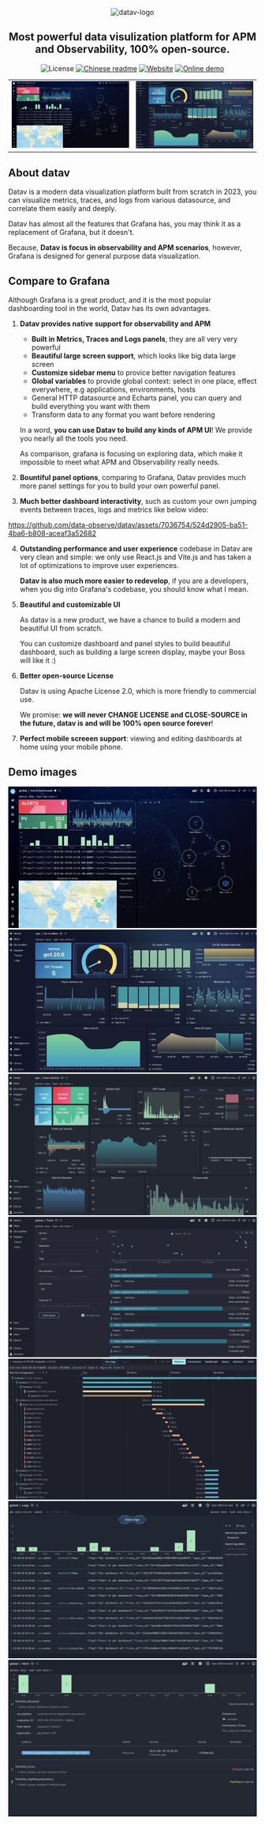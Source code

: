 <p align="center">
  <img src="https://datav.io/logo.png" alt="datav-logo" width="120" />
</p>


<h2 align="center">
  Most powerful data visulization platform for APM and Observability, 100% open-source.
</h2>

<p align="center">
    <img alt="License" src="https://img.shields.io/badge/license-Apache2.0-brightgreen"> 
    <a href="https://github.com/data-observe/datav/blob/main/README_CN.md"><img alt="Chinese readme" src="https://img.shields.io/badge/中文-Readme-orange"></a>
    <a href="https://datav.io"><img alt="Website" src="https://img.shields.io/badge/Website-datav.io-blue"></a>
    <a href="https://play.datav.io"><img alt="Online demo" src="https://img.shields.io/badge/Online-demo-blue"></a>
</p>

<table>
    <tr>
        <td align="center">
            <img src="https://github.com/data-observe/assets/blob/main/datav-readme/home-example1.jpg?raw=true" width="100%" />
        </td>
        <td align="center">
              <img src="https://github.com/data-observe/assets/blob/main/datav-readme/runtime-example.jpg?raw=true" width="100%" />
        </td>
    </tr>
</table>





## About datav

Datav is a modern data visualization platform built from scratch in 2023, you can visualize metrics, traces, and logs from various datasource, and correlate them easily and deeply.

Datav has almost all the features that Grafana has, you may think it as a replacement of Grafana, but it doesn't.

Because, **Datav is focus in observability and APM scenarios**, however, Grafana is designed for general purpose data visualization.

## Compare to Grafana

Although Grafana is a great product, and it is the most popular dashboarding tool in the world, Datav has its own advantages.

1. **Datav provides native support for observability and APM**
  
    - **Built in Metrics, Traces and Logs panels**, they are all very very powerful
    - **Beautiful large screen support**, which looks like big data large screen
    - **Customize sidebar menu** to provice better navigation features
    - **Global variables** to provide global context: select in one place, effect everywhere, e.g applications, environments, hosts 
    - General HTTP datasource and Echarts panel, you can query and build everything you want with them 
    - Transform data to any format you want before rendering
  
    In a word, **you can use Datav to build any kinds of APM UI**! We provide you nearly all the tools you need. 

    As comparison, grafana is focusing on exploring data, which make it impossible to meet what APM and Observability really needs.

2. **Bountiful panel options**, comparing to Grafana, Datav provides much more panel settings for you to build your own powerful panel.
   
3. **Much better dashboard interactivity**, such as custom your own jumping events between traces, logs and metrics like below video: 

https://github.com/data-observe/datav/assets/7036754/524d2905-ba51-4ba6-b808-aceaf3a52682

4. **Outstanding performance and user experience**
   codebase in Datav are very clean and simple: we only use React.js and Vite.js and has taken a lot of optimizations to improve user experiences.

   **Datav is also much more easier to redevelop**, if you are a developers, when you dig into Grafana's codebase, you should know what I mean.
   
5. **Beautiful and customizable UI**

    As datav is a new product, we have a chance to build a modern and beautiful UI from scratch. 

    You can customize dashboard and panel styles to build beautiful dashboard, such as building a large screen display, maybe your Boss will like it :)

6.  **Better open-source License**

    Datav is using Apache License 2.0, which is more friendly to commercial use.

    We promise: **we will never CHANGE LICENSE and CLOSE-SOURCE in the future, datav is and will be 100% open source forever**!

7.  **Perfect mobile screeen support**: viewing and editing dashboards at home using your mobile phone.



<!-- 
## Visitors Count

<img align="left" src = "https://profile-counter.glitch.me/datav/count.svg" alt ="Loading"> -->




## Demo images

<img src="https://github.com/data-observe/assets/blob/main/datav-readme/home-example1.jpg?raw=true" />

<img src="https://github.com/data-observe/assets/blob/main/datav-readme/runtime-example.jpg?raw=true" />

<img src="https://github.com/data-observe/assets/blob/main/datav-readme/host-example.jpg?raw=true" />

<img src="https://github.com/data-observe/assets/blob/main/datav-readme/trace-search-example.jpg?raw=true" />

<img src="https://github.com/data-observe/assets/blob/main/datav-readme/trace-example.jpg?raw=true" />

<img src="https://github.com/data-observe/assets/blob/main/datav-readme/log-example.jpg?raw=true" />

<img src="https://github.com/data-observe/assets/blob/main/datav-readme/alert-example.jpg?raw=true" />





